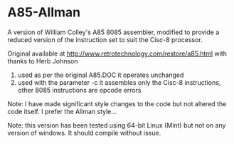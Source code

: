 <h1>A85-Allman</h1>

A version of William Colley's A85 8085 assembler, modified to provide
a reduced version of the instruction set to suit the Cisc-8 processor.

Original available at http://www.retrotechnology.com/restore/a85.html
with thanks to Herb Johnson

1) used as per the original A85.DOC it operates unchanged
2) used with the parameter -c it assembles only the Cisc-8 instructions,
   other 8085 instructions are opcode errors
   
Note: I have made significant style changes to the code but not altered
the code itself. I prefer the Allman style...

Note: this version has been tested using 64-bit Linux (Mint) but not on
any version of windows. It should compile without issue.
